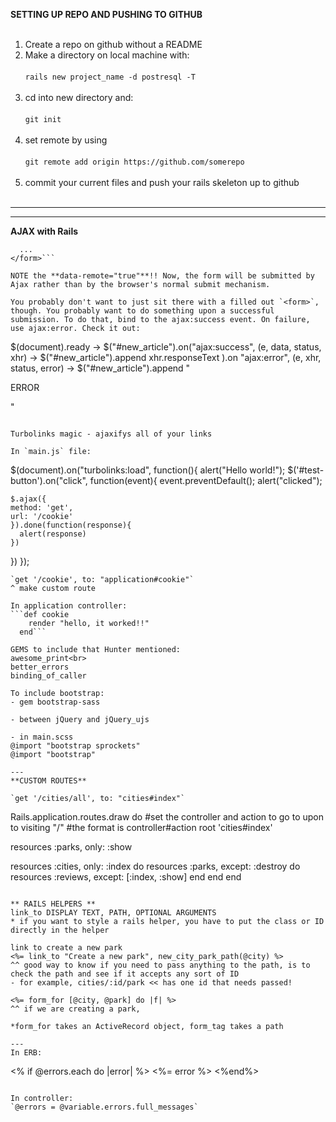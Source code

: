 **SETTING UP REPO AND PUSHING TO GITHUB**<br><br>
1) Create a repo on github without a README<br>
2) Make a directory on local machine with:<br><br>
  `rails new project_name -d postresql -T`<br><br>
3) cd into new directory and:<br><br>
  `git init`<br><br>
4) set remote by using<br><br>
  `git remote add origin https://github.com/somerepo`<br><br> 
5) commit your current files and push your rails skeleton up to github<br><br>

---


---
**AJAX with Rails**

```<form accept-charset="UTF-8" action="/articles" class="new_article" data-remote="true" id="new_article" method="post">
  ...
</form>```

NOTE the **data-remote="true"**!! Now, the form will be submitted by Ajax rather than by the browser's normal submit mechanism.

You probably don't want to just sit there with a filled out `<form>`, though. You probably want to do something upon a successful submission. To do that, bind to the ajax:success event. On failure, use ajax:error. Check it out:
```
$(document).ready ->
  $("#new_article").on("ajax:success", (e, data, status, xhr) ->
    $("#new_article").append xhr.responseText
  ).on "ajax:error", (e, xhr, status, error) ->
    $("#new_article").append "<p>ERROR</p>"
```

Turbolinks magic - ajaxifys all of your links

In `main.js` file: 

```
$(document).on("turbolinks:load", function(){
  alert("Hello world!");
  $('#test-button').on("click", function(event){
    event.preventDefault();
    alert("clicked");
    
    $.ajax({
    method: 'get',
    url: '/cookie'
    }).done(function(response){
      alert(response)
    })
  })
});

```
`get '/cookie', to: "application#cookie"`
^ make custom route 

In application controller: 
```def cookie
    render "hello, it worked!!"
  end```

GEMS to include that Hunter mentioned:
awesome_print<br>
better_errors
binding_of_caller

To include bootstrap: 
- gem bootstrap-sass

- between jQuery and jQuery_ujs

- in main.scss
@import "bootstrap sprockets"
@import "bootstrap" 

---
**CUSTOM ROUTES**

`get '/cities/all', to: "cities#index"`

```
Rails.application.routes.draw do 
  #set the controller and action to go to upon to visiting "/"
  #the format is controller#action
  root 'cities#index'
  
  resources :parks, only: :show
  
  resources :cities, only: :index do 
    resources :parks, except: :destroy do
      resources :reviews, except: [:index, :show]
      end
    end 
  end 
```

** RAILS HELPERS ** 
link_to DISPLAY TEXT, PATH, OPTIONAL ARGUMENTS
* if you want to style a rails helper, you have to put the class or ID directly in the helper 

link to create a new park 
<%= link_to "Create a new park", new_city_park_path(@city) %>
^^ good way to know if you need to pass anything to the path, is to check the path and see if it accepts any sort of ID 
- for example, cities/:id/park << has one id that needs passed!

<%= form_for [@city, @park] do |f| %>
^^ if we are creating a park,  

*form_for takes an ActiveRecord object, form_tag takes a path 

--- 
In ERB: 
```
<% if @errors.each do |error| %>
<%= error %>
<%end%>
```

In controller:
`@errors = @variable.errors.full_messages`
